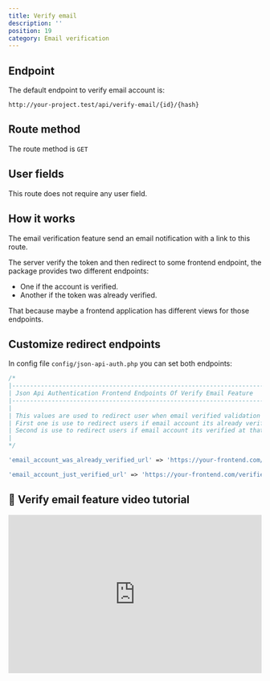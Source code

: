 ```yaml
---
title: Verify email
description: ''
position: 19
category: Email verification
---
```


## Endpoint

The default endpoint to verify email account is:

```
http://your-project.test/api/verify-email/{id}/{hash}
```

## Route method

The route method is `GET`

## User fields

This route does not require any user field.

## How it works

The email verification feature send an email notification with a link to this route.

The server verify the token and then redirect to some frontend endpoint, the package provides two different endpoints:

- One if the account is verified.
- Another if the token was already verified.

That because maybe a frontend application has different views for those endpoints.

## Customize redirect endpoints

In config file `config/json-api-auth.php` you can set both endpoints:

```php
/*
|--------------------------------------------------------------------------
| Json Api Authentication Frontend Endpoints Of Verify Email Feature
|--------------------------------------------------------------------------
|
| This values are used to redirect user when email verified validation pass
| First one is use to redirect users if email account its already verified
| Second is use to redirect users if email account its verified at that moment
|
*/

'email_account_was_already_verified_url' => 'https://your-frontend.com/already-verified',

'email_account_just_verified_url' => 'https://your-frontend.com/verified',
```

## 🍿 Verify email feature video tutorial

<iframe style="width: 100%" height="315" src="https://www.youtube.com/embed/yrKTAUezkkQ" frameborder="0" allow="accelerometer; autoplay; clipboard-write; encrypted-media; gyroscope; picture-in-picture" allowfullscreen></iframe>